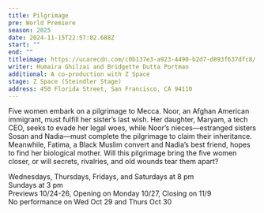 ```yaml
---
title: Pilgrimage
pre: World Premiere
season: 2025
date: 2024-11-15T22:57:02.688Z
start: ""
end: ""
titleimage: https://ucarecdn.com/c0b137e3-a923-4490-b2d7-d893f637dfc8/
writer: Humaira Ghilzai and Bridgette Dutta Portman
additional: A co-production with Z Space
stage: Z Space (Steindler Stage)
address: 450 Florida Street, San Francisco, CA 94110
---
```

Five women embark on a pilgrimage to Mecca. Noor, an Afghan American immigrant, must fulfill her sister’s last wish. Her daughter, Maryam, a tech CEO, seeks to evade her legal woes, while Noor’s nieces—estranged sisters Sosan and Nadia—must complete the pilgrimage to claim their inheritance. Meanwhile, Fatima, a Black Muslim convert and Nadia’s best friend, hopes to find her biological mother. Will this pilgrimage bring the five women closer, or will secrets, rivalries, and old wounds tear them apart?

Wednesdays, Thursdays, Fridays, and Saturdays at 8 pm\
Sundays at 3 pm\
Previews 10/24-26, Opening on Monday 10/27, Closing on 11/9\
No performance on Wed Oct 29 and Thurs Oct 30